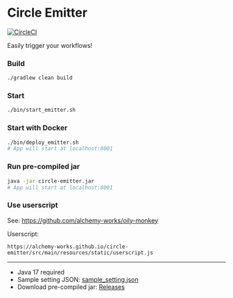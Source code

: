 # Circle Emitter

[![CircleCI](https://circleci.com/gh/alchemy-works/circle-emitter.svg?style=svg)](https://circleci.com/gh/alchemy-works/circle-emitter)

Easily trigger your workflows!

### Build

```sh
./gradlew clean build
```

### Start

```sh
./bin/start_emitter.sh
```

### Start with Docker

```sh
./bin/deploy_emitter.sh
# App will start at localhost:8001
```

### Run pre-compiled jar

```sh
java -jar circle-emitter.jar
# App will start at localhost:8001
```

### Use userscript

See: https://github.com/alchemy-works/oily-monkey

Userscript: 

```
https://alchemy-works.github.io/circle-emitter/src/main/resources/static/userscript.js
```

---

- Java 17 required
- Sample setting JSON: [sample_setting.json](src/main/resources/static/samples/sample_setting.json)
- Download pre-compiled jar: [Releases](https://github.com/alchemy-works/circle-emitter/releases)

